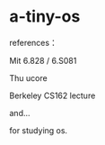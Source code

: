 # a-tiny-os

references：

Mit 6.828 / 6.S081

Thu ucore

Berkeley CS162 lecture

and...

for studying os.


